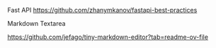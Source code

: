 
Fast API
https://github.com/zhanymkanov/fastapi-best-practices


Markdown Textarea

https://github.com/jefago/tiny-markdown-editor?tab=readme-ov-file

